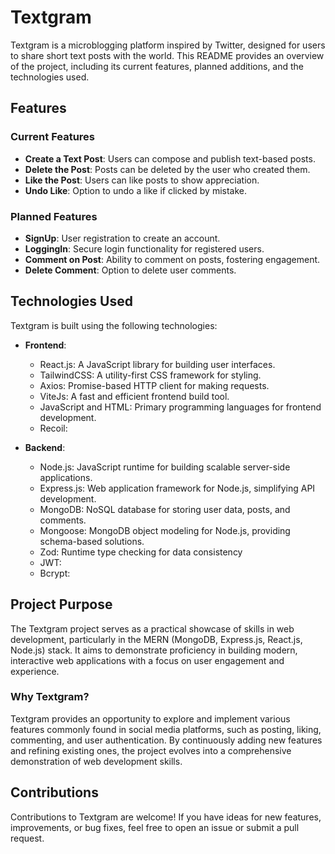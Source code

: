 # Textgram

Textgram is a microblogging platform inspired by Twitter, designed for users to share short text posts with the world. This README provides an overview of the project, including its current features, planned additions, and the technologies used.

## Features

### Current Features
- **Create a Text Post**: Users can compose and publish text-based posts.
- **Delete the Post**: Posts can be deleted by the user who created them.
- **Like the Post**: Users can like posts to show appreciation.
- **Undo Like**: Option to undo a like if clicked by mistake.

### Planned Features
- **SignUp**: User registration to create an account.
- **LoggingIn**: Secure login functionality for registered users.
- **Comment on Post**: Ability to comment on posts, fostering engagement.
- **Delete Comment**: Option to delete user comments.

## Technologies Used

Textgram is built using the following technologies:

- **Frontend**:
  - React.js: A JavaScript library for building user interfaces.
  - TailwindCSS: A utility-first CSS framework for styling.
  - Axios: Promise-based HTTP client for making requests.
  - ViteJs: A fast and efficient frontend build tool.
  - JavaScript and HTML: Primary programming languages for frontend development.
  - Recoil:

- **Backend**:
  - Node.js: JavaScript runtime for building scalable server-side applications.
  - Express.js: Web application framework for Node.js, simplifying API development.
  - MongoDB: NoSQL database for storing user data, posts, and comments.
  - Mongoose: MongoDB object modeling for Node.js, providing schema-based solutions.
  - Zod: Runtime type checking for data consistency
  - JWT:
  - Bcrypt:

## Project Purpose

The Textgram project serves as a practical showcase of skills in web development, particularly in the MERN (MongoDB, Express.js, React.js, Node.js) stack. It aims to demonstrate proficiency in building modern, interactive web applications with a focus on user engagement and experience.

### Why Textgram?

Textgram provides an opportunity to explore and implement various features commonly found in social media platforms, such as posting, liking, commenting, and user authentication. By continuously adding new features and refining existing ones, the project evolves into a comprehensive demonstration of web development skills.


## Contributions

Contributions to Textgram are welcome! If you have ideas for new features, improvements, or bug fixes, feel free to open an issue or submit a pull request.

